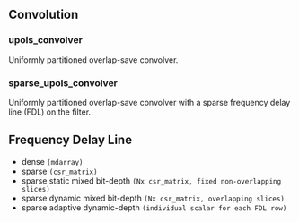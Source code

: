 ## Convolution

### upols_convolver

Uniformly partitioned overlap-save convolver.

### sparse_upols_convolver

Uniformly partitioned overlap-save convolver with a sparse frequency delay line (FDL) on the filter.

## Frequency Delay Line

- dense `(mdarray)`
- sparse `(csr_matrix)`
- sparse static mixed bit-depth `(Nx csr_matrix, fixed non-overlapping slices)`
- sparse dynamic mixed bit-depth `(Nx csr_matrix, overlapping slices)`
- sparse adaptive dynamic-depth `(individual scalar for each FDL row)`
